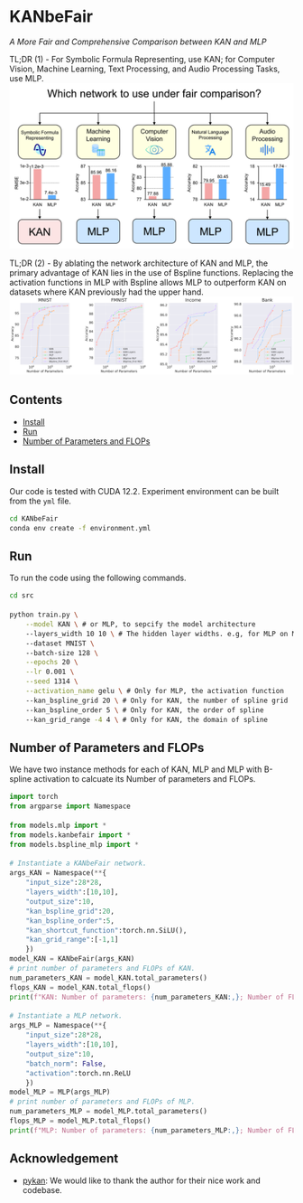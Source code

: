 # KANbeFair

*A More Fair and Comprehensive Comparison between KAN and MLP*

<!-- [![Paper]()] -->

TL;DR (1) - For Symbolic Formula Representing, use KAN; for Computer Vision, Machine Learning, Text Processing, and Audio Processing Tasks, use MLP.
![How to Choose between MLP and KAN.](assert/tldr.png)

TL;DR (2) - By ablating the network architecture of KAN and MLP, the primary advantage of KAN lies in the use of Bspline functions. Replacing the activation functions in MLP with Bspline allows MLP to outperform KAN on datasets where KAN previously had the upper hand.
![Architecture ablation.](assert/arch_ablation.png)

## Contents
- [Install](#install)
- [Run](#run)
- [Number of Parameters and FLOPs](#number_of_parameters_and_flops)

## Install
Our code is tested with CUDA 12.2. Experiment environment can be built from the `yml` file.
```sh
cd KANbeFair
conda env create -f environment.yml
```

## Run
To run the code using the following commands.
```sh
cd src

python train.py \
    --model KAN \ # or MLP, to sepcify the model architecture
    --layers_width 10 10 \ # The hidden layer widths. e.g, for MLP on MNIST, this leads to a model with Linear(28*28,10) -> Linear(10,10) -> Linear(10,10); for KAN on MNIST, this leads to kan.KAN(width = (28*28,10,10,10))
    --dataset MNIST \ 
    --batch-size 128 \
    --epochs 20 \
    --lr 0.001 \
    --seed 1314 \
    --activation_name gelu \ # Only for MLP, the activation function
    --kan_bspline_grid 20 \ # Only for KAN, the number of spline grid
    --kan_bspline_order 5 \ # Only for KAN, the order of spline
    --kan_grid_range -4 4 \ # Only for KAN, the domain of spline
```
## Number of Parameters and FLOPs
We have two instance methods for each of KAN, MLP and MLP with B-spline activation to calcuate its Number of parameters and FLOPs.

```python
import torch
from argparse import Namespace

from models.mlp import *
from models.kanbefair import *
from models.bspline_mlp import *

# Instantiate a KANbeFair network.
args_KAN = Namespace(**{
    "input_size":28*28,
    "layers_width":[10,10],
    "output_size":10,
    "kan_bspline_grid":20,
    "kan_bspline_order":5,
    "kan_shortcut_function":torch.nn.SiLU(),
    "kan_grid_range":[-1,1]
    })
model_KAN = KANbeFair(args_KAN)
# print number of parameters and FLOPs of KAN.
num_parameters_KAN = model_KAN.total_parameters()
flops_KAN = model_KAN.total_flops()
print(f"KAN: Number of parameters: {num_parameters_KAN:,}; Number of FLOPs: {flops_KAN:,}")

# Instantiate a MLP network.
args_MLP = Namespace(**{
    "input_size":28*28,
    "layers_width":[10,10],
    "output_size":10,
    "batch_norm": False,
    "activation":torch.nn.ReLU
    })
model_MLP = MLP(args_MLP)
# print number of parameters and FLOPs of MLP.
num_parameters_MLP = model_MLP.total_parameters()
flops_MLP = model_MLP.total_flops()
print(f"MLP: Number of parameters: {num_parameters_MLP:,}; Number of FLOPs: {flops_MLP:,}")
```

<!-- ## Citation

If you find KANbeFair useful, please cite using this BibTeX:
```bibtex
@misc{,
      title={}, 
      author={Runpeng Yu and Weihao Yu and Xinchao Wang},
      year={2024},
      eprint={},
      archivePrefix={arXiv},
      primaryClass={cs.CV},
      url={https://arxiv.org/abs/2407.}, 
} 
```-->

## Acknowledgement

- [pykan](https://github.com/KindXiaoming/pykan/tree/master): We would like to thank the author for their nice work and codebase.
